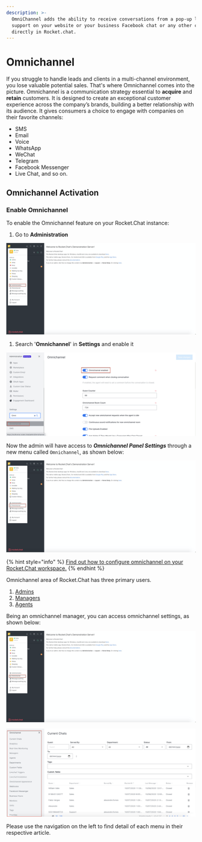 ```yaml
---
description: >-
  OmniChannel adds the ability to receive conversations from a pop-up livechat
  support on your website or your business Facebook chat or any other channel
  directly in Rocket.chat.
---
```


# Omnichannel

If you struggle to handle leads and clients in a multi-channel environment, you lose valuable potential sales. That's where Omnichannel comes into the picture. Omnichannel is a communication strategy essential to **acquire** and **retain** customers. It is designed to create an exceptional customer experience across the company’s brands, building a better relationship with its audience. It gives consumers a choice to engage with companies on their favorite channels:&#x20;

* SMS&#x20;
* Email
* Voice
* WhatsApp
* WeChat
* Telegram
* Facebook Messenger
* Live Chat, and so on.&#x20;

## Omnichannel Activation

### Enable Omnichannel

To enable the Omnichannel feature on your Rocket.Chat instance:

1. Go to **Administration**

![](<../../.gitbook/assets/image (586).png>)

1. Search '**Omnichannel**' in **Settings** and enable it

![](<../../.gitbook/assets/image (26).png>)

Now the admin will have access to _**Omnichannel Panel Settings**_ through a new menu called `Omnichannel`, as shown below:

![](<../../.gitbook/assets/image (587).png>)

{% hint style="info" %}
[Find out how to configure omnichannel on your Rocket.Chat workspace.](https://docs.rocket.chat/guides/administration/settings/omnichannel-admins-guide#configuration)
{% endhint %}



Omnichannel area of Rocket.Chat has three primary users.

1. [Admins](https://docs.rocket.chat/guides/omnichannel-guides/omnichannel)
2. [Managers](https://docs.rocket.chat/guides/omnichannel-guides/omnichannel-manger-guides)
3. [Agents](https://docs.rocket.chat/guides/omnichannel/agents)

Being an omnichannel manager, you can access omnichannel settings, as shown below:

![](<../../.gitbook/assets/image (598) (2) (2) (2) (2) (2) (2) (2) (2) (2).png>)

![](<../../.gitbook/assets/image (58).png>)

Please use the navigation on the left to find detail of each menu in their respective article.&#x20;
